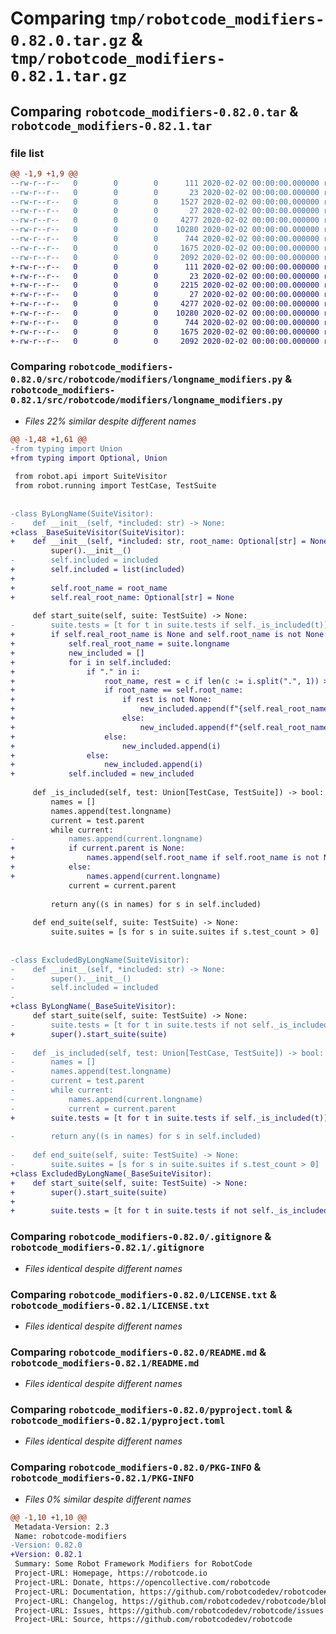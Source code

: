 # Comparing `tmp/robotcode_modifiers-0.82.0.tar.gz` & `tmp/robotcode_modifiers-0.82.1.tar.gz`

## Comparing `robotcode_modifiers-0.82.0.tar` & `robotcode_modifiers-0.82.1.tar`

### file list

```diff
@@ -1,9 +1,9 @@
--rw-r--r--   0        0        0      111 2020-02-02 00:00:00.000000 robotcode_modifiers-0.82.0/src/robotcode/modifiers/__init__.py
--rw-r--r--   0        0        0       23 2020-02-02 00:00:00.000000 robotcode_modifiers-0.82.0/src/robotcode/modifiers/__version__.py
--rw-r--r--   0        0        0     1527 2020-02-02 00:00:00.000000 robotcode_modifiers-0.82.0/src/robotcode/modifiers/longname_modifiers.py
--rw-r--r--   0        0        0       27 2020-02-02 00:00:00.000000 robotcode_modifiers-0.82.0/src/robotcode/modifiers/py.typed
--rw-r--r--   0        0        0     4277 2020-02-02 00:00:00.000000 robotcode_modifiers-0.82.0/.gitignore
--rw-r--r--   0        0        0    10280 2020-02-02 00:00:00.000000 robotcode_modifiers-0.82.0/LICENSE.txt
--rw-r--r--   0        0        0      744 2020-02-02 00:00:00.000000 robotcode_modifiers-0.82.0/README.md
--rw-r--r--   0        0        0     1675 2020-02-02 00:00:00.000000 robotcode_modifiers-0.82.0/pyproject.toml
--rw-r--r--   0        0        0     2092 2020-02-02 00:00:00.000000 robotcode_modifiers-0.82.0/PKG-INFO
+-rw-r--r--   0        0        0      111 2020-02-02 00:00:00.000000 robotcode_modifiers-0.82.1/src/robotcode/modifiers/__init__.py
+-rw-r--r--   0        0        0       23 2020-02-02 00:00:00.000000 robotcode_modifiers-0.82.1/src/robotcode/modifiers/__version__.py
+-rw-r--r--   0        0        0     2215 2020-02-02 00:00:00.000000 robotcode_modifiers-0.82.1/src/robotcode/modifiers/longname_modifiers.py
+-rw-r--r--   0        0        0       27 2020-02-02 00:00:00.000000 robotcode_modifiers-0.82.1/src/robotcode/modifiers/py.typed
+-rw-r--r--   0        0        0     4277 2020-02-02 00:00:00.000000 robotcode_modifiers-0.82.1/.gitignore
+-rw-r--r--   0        0        0    10280 2020-02-02 00:00:00.000000 robotcode_modifiers-0.82.1/LICENSE.txt
+-rw-r--r--   0        0        0      744 2020-02-02 00:00:00.000000 robotcode_modifiers-0.82.1/README.md
+-rw-r--r--   0        0        0     1675 2020-02-02 00:00:00.000000 robotcode_modifiers-0.82.1/pyproject.toml
+-rw-r--r--   0        0        0     2092 2020-02-02 00:00:00.000000 robotcode_modifiers-0.82.1/PKG-INFO
```

### Comparing `robotcode_modifiers-0.82.0/src/robotcode/modifiers/longname_modifiers.py` & `robotcode_modifiers-0.82.1/src/robotcode/modifiers/longname_modifiers.py`

 * *Files 22% similar despite different names*

```diff
@@ -1,48 +1,61 @@
-from typing import Union
+from typing import Optional, Union
 
 from robot.api import SuiteVisitor
 from robot.running import TestCase, TestSuite
 
 
-class ByLongName(SuiteVisitor):
-    def __init__(self, *included: str) -> None:
+class _BaseSuiteVisitor(SuiteVisitor):
+    def __init__(self, *included: str, root_name: Optional[str] = None) -> None:
         super().__init__()
-        self.included = included
+        self.included = list(included)
+
+        self.root_name = root_name
+        self.real_root_name: Optional[str] = None
 
     def start_suite(self, suite: TestSuite) -> None:
-        suite.tests = [t for t in suite.tests if self._is_included(t)]
+        if self.real_root_name is None and self.root_name is not None:
+            self.real_root_name = suite.longname
+            new_included = []
+            for i in self.included:
+                if "." in i:
+                    root_name, rest = c if len(c := i.split(".", 1)) > 1 else (c, None)
+                    if root_name == self.root_name:
+                        if rest is not None:
+                            new_included.append(f"{self.real_root_name}.{rest}")
+                        else:
+                            new_included.append(f"{self.real_root_name}'")
+                    else:
+                        new_included.append(i)
+                else:
+                    new_included.append(i)
+            self.included = new_included
 
     def _is_included(self, test: Union[TestCase, TestSuite]) -> bool:
         names = []
         names.append(test.longname)
         current = test.parent
         while current:
-            names.append(current.longname)
+            if current.parent is None:
+                names.append(self.root_name if self.root_name is not None else current.longname)
+            else:
+                names.append(current.longname)
             current = current.parent
 
         return any((s in names) for s in self.included)
 
     def end_suite(self, suite: TestSuite) -> None:
         suite.suites = [s for s in suite.suites if s.test_count > 0]
 
 
-class ExcludedByLongName(SuiteVisitor):
-    def __init__(self, *included: str) -> None:
-        super().__init__()
-        self.included = included
-
+class ByLongName(_BaseSuiteVisitor):
     def start_suite(self, suite: TestSuite) -> None:
-        suite.tests = [t for t in suite.tests if not self._is_included(t)]
+        super().start_suite(suite)
 
-    def _is_included(self, test: Union[TestCase, TestSuite]) -> bool:
-        names = []
-        names.append(test.longname)
-        current = test.parent
-        while current:
-            names.append(current.longname)
-            current = current.parent
+        suite.tests = [t for t in suite.tests if self._is_included(t)]
 
-        return any((s in names) for s in self.included)
 
-    def end_suite(self, suite: TestSuite) -> None:
-        suite.suites = [s for s in suite.suites if s.test_count > 0]
+class ExcludedByLongName(_BaseSuiteVisitor):
+    def start_suite(self, suite: TestSuite) -> None:
+        super().start_suite(suite)
+
+        suite.tests = [t for t in suite.tests if not self._is_included(t)]
```

### Comparing `robotcode_modifiers-0.82.0/.gitignore` & `robotcode_modifiers-0.82.1/.gitignore`

 * *Files identical despite different names*

### Comparing `robotcode_modifiers-0.82.0/LICENSE.txt` & `robotcode_modifiers-0.82.1/LICENSE.txt`

 * *Files identical despite different names*

### Comparing `robotcode_modifiers-0.82.0/README.md` & `robotcode_modifiers-0.82.1/README.md`

 * *Files identical despite different names*

### Comparing `robotcode_modifiers-0.82.0/pyproject.toml` & `robotcode_modifiers-0.82.1/pyproject.toml`

 * *Files identical despite different names*

### Comparing `robotcode_modifiers-0.82.0/PKG-INFO` & `robotcode_modifiers-0.82.1/PKG-INFO`

 * *Files 0% similar despite different names*

```diff
@@ -1,10 +1,10 @@
 Metadata-Version: 2.3
 Name: robotcode-modifiers
-Version: 0.82.0
+Version: 0.82.1
 Summary: Some Robot Framework Modifiers for RobotCode
 Project-URL: Homepage, https://robotcode.io
 Project-URL: Donate, https://opencollective.com/robotcode
 Project-URL: Documentation, https://github.com/robotcodedev/robotcode#readme
 Project-URL: Changelog, https://github.com/robotcodedev/robotcode/blob/main/CHANGELOG.md
 Project-URL: Issues, https://github.com/robotcodedev/robotcode/issues
 Project-URL: Source, https://github.com/robotcodedev/robotcode
```

